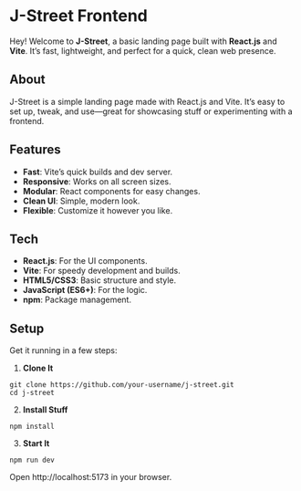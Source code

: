 # J-Street Frontend

Hey! Welcome to **J-Street**, a basic landing page built with **React.js** and **Vite**. It’s fast, lightweight, and perfect for a quick, clean web presence.

## About
J-Street is a simple landing page made with React.js and Vite. It’s easy to set up, tweak, and use—great for showcasing stuff or experimenting with a frontend.

## Features
- **Fast**: Vite’s quick builds and dev server.
- **Responsive**: Works on all screen sizes.
- **Modular**: React components for easy changes.
- **Clean UI**: Simple, modern look.
- **Flexible**: Customize it however you like.

## Tech
- **React.js**: For the UI components.
- **Vite**: For speedy development and builds.
- **HTML5/CSS3**: Basic structure and style.
- **JavaScript (ES6+)**: For the logic.
- **npm**: Package management.

## Setup
Get it running in a few steps:

1. **Clone It**  
```
git clone https://github.com/your-username/j-street.git
cd j-street
```

2. **Install Stuff**
```
npm install
```

3. **Start It**
```
npm run dev
```

Open http://localhost:5173 in your browser.
